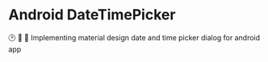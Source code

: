 # Android DateTimePicker

:clock2:  :date: :calendar: Implementing material design date and time picker dialog  for android app
